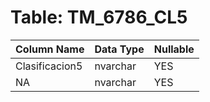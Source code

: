 # Table: TM_6786_CL5

| Column Name | Data Type | Nullable |
|-------------|-----------|----------|
| Clasificacion5 | nvarchar | YES |
| NA | nvarchar | YES |
